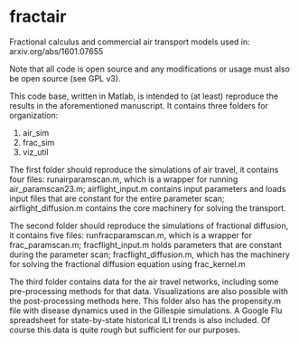 # fractair
Fractional calculus and commercial air transport models used in: arxiv.org/abs/1601.07655

Note that all code is open source and any modifications or usage must also be open source (see GPL v3).

This code base, written in Matlab, is intended to (at least) reproduce the results in the aforementioned manuscript. It contains three folders for organization:
1) air_sim
2) frac_sim
3) viz_util

The first folder should reproduce the simulations of air travel, it contains four files:
runairparamscan.m, which is a wrapper for running air_paramscan23.m; airflight_input.m contains input parameters and loads input files that are constant for the entire parameter scan; airflight_diffusion.m contains the core machinery for solving the transport.

The second folder should reproduce the simulations of fractional diffusion, it contains five files:
runfracparamscan.m, which is a wrapper for frac_paramscan.m; fracflight_input.m holds parameters that are constant during the parameter scan; fracflight_diffusion.m, which has the machinery for solving the fractional diffusion equation using frac_kernel.m

The third folder contains data for the air travel networks, including some pre-processing methods for that data. Visualizations are also possible with the post-processing methods here. This folder also has the propensity.m file with disease dynamics used in the Gillespie simulations. A Google Flu spreadsheet for state-by-state historical ILI trends is also included. Of course this data is quite rough but sufficient for our purposes.
